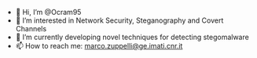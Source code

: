 - 👋 Hi, I’m @Ocram95
- 👀 I’m interested in Network Security, Steganography and Covert Channels
- 🌱 I’m currently developing novel techniques for detecting stegomalware
- 📫 How to reach me: marco.zuppelli@ge.imati.cnr.it

<!---
Ocram95/Ocram95 is a ✨ special ✨ repository because its `README.md` (this file) appears on your GitHub profile.
You can click the Preview link to take a look at your changes.
--->
